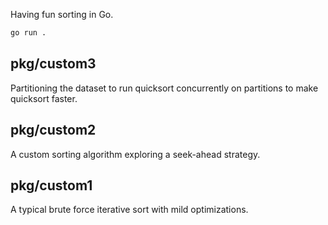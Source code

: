 Having fun sorting in Go.

```sh
go run .
```

## pkg/custom3
Partitioning the dataset to run quicksort concurrently on partitions to make quicksort faster. 


## pkg/custom2  
A custom sorting algorithm exploring a seek-ahead strategy.

## pkg/custom1
A typical brute force iterative sort with mild optimizations.

